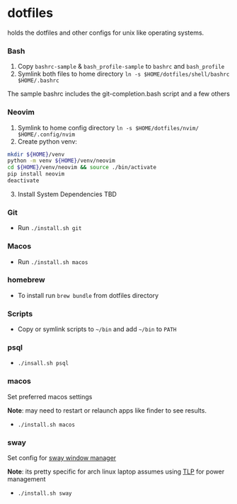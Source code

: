dotfiles
========

holds the dotfiles and other configs for unix like operating systems.

### Bash
1. Copy `bashrc-sample` & `bash_profile-sample` to `bashrc` and `bash_profile`
2. Symlink both files to home directory `ln -s $HOME/dotfiles/shell/bashrc $HOME/.bashrc`

The sample bashrc includes the git-completion.bash script and a few others

### Neovim

1. Symlink to home config directory `ln -s $HOME/dotfiles/nvim/ $HOME/.config/nvim`
2. Create python venv:
```sh
mkdir ${HOME}/venv
python -m venv ${HOME}/venv/neovim
cd ${HOME}/venv/neovim && source ./bin/activate
pip install neovim
deactivate
```
3. Install System Dependencies
TBD


### Git
- Run `./install.sh git`

### Macos
- Run `./install.sh macos`

### homebrew
- To install run `brew bundle` from dotfiles directory

### Scripts
- Copy or symlink scripts to `~/bin` and add `~/bin` to `PATH`

### psql
- `./insall.sh psql`

### macos
Set preferred macos settings

**Note**: may need to restart or relaunch apps like finder to see results.

- `./install.sh macos`

### sway
Set config for [sway window manager](https://wiki.archlinux.org/title/Sway)

**Note**: its pretty specific for arch linux laptop assumes using [TLP](https://wiki.archlinux.org/title/Sway) for power management

- `./install.sh sway`

